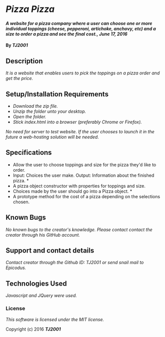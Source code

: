 # _Pizza Pizza_

#### _A website for a pizza company where a user can choose one or more individual toppings (cheese, pepperoni, artichoke, anchovy, etc) and a size to order a pizza and see the final cost., June 17, 2016_

#### By _**TJ2001**_

## Description

_It is a website that enables users to pick the toppings on a pizza order and get the price._

## Setup/Installation Requirements

* _Download the zip file._
* _Unzip the folder unto your desktop._
* _Open the folder._
* _Stick index.html into a browser (preferably Chrome or Firefox)._

_No need for server to test website. If the user chooses to launch it in the future a web-hosting solution will be needed._

## Specifications

* Allow the user to choose toppings and size for the pizza they'd like to order.
* Input: Choices the user make. Output: Information about the finished pizza. *
* A pizza object constructor with properties for toppings and size.
* Choices made by the user should go into a Pizza object. *
* A prototype method for the cost of a pizza depending on the selections chosen.

## Known Bugs

_No known bugs to the creator's knowledge. Please contact contact the creator through his GitHub account._

## Support and contact details

_Contact creator through the Github ID: TJ2001 or send snail mail to Epicodus._

## Technologies Used

_Javascript and JQuery were used._

### License

*This software is licensed under the MIT license.*

Copyright (c) 2016 **_TJ2001_**
